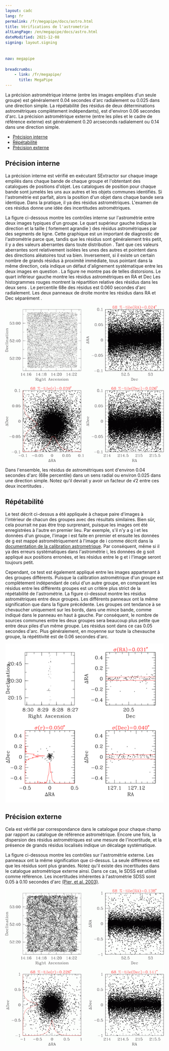 ```yaml
---
layout: cadc
lang: fr
permalink: /fr/megapipe/docs/astro.html
title: Vérifications de l'astrometrie
altLangPage: /en/megapipe/docs/astro.html
dateModified: 2021-12-08
signing: layout.signing


nav: megapipe

breadcrumbs:
    - link: /fr/megapipe/
      title: MegaPipe
---
```


<p>
    La pr&eacute;cision astrom&eacute;trique interne (entre les images empil&eacute;es d'un
    seule groupe) est g&eacute;n&eacute;ralement 0.04 secondes d'arc radialement ou
    0.025 dans une direction simple. La r&eacute;p&eacute;tabilit&eacute; (les r&eacute;sidus de
    deux d&eacute;terminations astrom&eacute;triques compl&egrave;tement ind&eacute;pendants), est
    d'environ 0.06 secondes d'arc. La pr&eacute;cision astrom&eacute;trique externe
    (entre les piles et le cadre de r&eacute;f&eacute;rence externe) est
    g&eacute;n&eacute;ralement 0.20 arcseconds radialement ou 0.14 dans une
    direction simple.
</p>
<ul>
  <li><a href="#int">Pr&eacute;cision interne</a></li>
  <li><a href="#rep">R&eacute;p&eacute;tabilit&eacute;</a></li>
  <li><a href="#ext">Pr&eacute;cision externe</a></li>
</ul>
<h2 id="int">Pr&eacute;cision interne</h2>
<p>
   La pr&eacute;cision interne est v&eacute;rifi&eacute; en ex&eacute;cutant SExtractor sur
    chaque image empil&eacute;s dans chaque bande de chaque groupe et
    l'obtentant des catalogues de positions d'objet. Les catalogues de
    position pour chaque bande sont jumel&eacute;s les uns aux autres et les
    objets communes identifi&eacute;s. Si l'astrom&eacute;trie est parfait, alors la
    position d'un objet dans chaque bande sera identique. Dans la
    pratique, il ya des r&eacute;sidus astrom&eacute;triques. L'examen de ces
    r&eacute;sidus donne une id&eacute;e des incertitudes astrom&eacute;triques.
</p>  
<p>
    La figure ci-dessous montre les contr&ocirc;les interne sur
    l'astrom&eacute;trie entre deux images typiques d'un groupe.  Le quart
    sup&eacute;rieur gauche indique la direction et la taille ( fortement
    agrandie ) des r&eacute;sidus astrom&eacute;triques par des segments de
    ligne. Cette graphique est un important de diagnostic de
    l'astrom&eacute;trie parce que, tandis que les r&eacute;sidus sont g&eacute;n&eacute;ralement
    tr&egrave;s petit, il y a des valeurs aberrantes dans toute distribution
    . Tant que ces valeurs aberrantes sont relativement isol&eacute;es les
    unes des autres et pointent dans des directions al&eacute;atoires tout va
    bien. Inversement, si il existe un certain nombre de grands
    r&eacute;sidus &agrave; proximit&eacute; imm&eacute;diate, tous pointant dans la m&ecirc;me
    direction, cela indique un d&eacute;faut d'alignement syst&eacute;matique entre
    les deux images en question . La figure ne montre pas de telles
    distorsions. Le quart inf&eacute;rieur gauche montre les r&eacute;sidus
    astrom&eacute;triques en RA et Dec Les histogrammes rouges montrent la
    r&eacute;partition relative des r&eacute;sidus dans les deux sens . Le
    percentile 68e des r&eacute;sidus est 0.060 secondes d'arc
    radialement. Les deux panneaux de droite montre les r&eacute;sidus dans
    RA et Dec s&eacute;par&eacute;ment .
</p>  
<img src="/static/images/megapipe/astint.gif" alt="Contr&ocirc;le de l'astrom&eacute;trie interne"/>
<p>
    Dans l'ensemble, les r&eacute;sidus de astrom&eacute;triques sont d'environ 0.04
    secondes d'arc (68e percentile) dans un sens radial ou environ
    0.025 dans une direction simple. Notez qu'il devrait y avoir un
    facteur de &radic;2 entre ces deux incertitudes .
</p>  
<h2 id="rep">R&eacute;p&eacute;tabilit&eacute;</h2>
<p>
    Le test d&eacute;crit ci-dessus a &eacute;t&eacute; appliqu&eacute;e &agrave; chaque paire d'images &agrave;
    l'int&eacute;rieur de chacun des groupes avec des r&eacute;sultats
    similaires. Bien s&ucirc;r, cela pourrait ne pas &ecirc;tre trop surprenant,
    puisque les images ont &eacute;t&eacute; enregistr&eacute;es &agrave; l'autre en premier
    lieu. Par exemple, s'il n'y a g i et les donn&eacute;es d'un groupe,
    l'image i est faite en premier et ensuite les donn&eacute;es de g est
    mapp&eacute; astrom&eacute;triquement &agrave; l'image de i comme d&eacute;crit dans
    la <a href="proc.html#astcal">documentation de la calibration
    astrometrique</a>. Par cons&eacute;quent, m&ecirc;me si il ya des erreurs
    syst&eacute;matiques dans l'astrom&eacute;trie i, les donn&eacute;es de g soit appliqu&eacute;
    aux positions erron&eacute;es, et les r&eacute;sidus entre le g et i l'image
    seront toujours petit.
</p>  
<p>
    Cependant, ce test est &eacute;galement appliqu&eacute; entre les images appartenant
    &agrave; des groupes diff&eacute;rents. Puisque la calibration astrom&eacute;trique d'un
    groupe est compl&egrave;tement ind&eacute;pendant de celui d'un autre groupe, en
    comparant les r&eacute;sidus entre les diff&eacute;rents groupes est un crit&egrave;re plus
    strict de la r&eacute;p&eacute;tabilit&eacute; de l'astrom&eacute;trie. La figure ci-dessout montre
    les r&eacute;sidus astrom&eacute;triques entre deux groupes. Les diff&eacute;rents panneaux
    ont la m&ecirc;me signification que dans la figure pr&eacute;c&eacute;dente. Les groupes
    ont tendance &agrave; se chevaucher uniquement sur les bords, dans une mince
    bande, comme indiqu&eacute; dans le panneau en haut &agrave; gauche. Par cons&eacute;quent,
    le nombre de sources communes entre les deux groupes sera beaucoup
    plus petite que entre deux piles d'un m&ecirc;me groupe. Les r&eacute;sidus sont
    dans ce cas 0.05 secondes d'arc. Plus g&eacute;n&eacute;ralement, en moyenne sur
    toute la chevauche groupe, la r&eacute;p&eacute;titivit&eacute; est de 0.06 secondes d'arc.
</p>  
<img src="/static/images/megapipe/edgeast.gif" alt="Contr&ocirc;le de l'astrom&eacute;trie interne (bords)"/>
<h2 id="ext">Pr&eacute;cision externe</h2>
<p>
    Cela est v&eacute;rifi&eacute; par correspondance dans le catalogue pour chaque
    champ par rapport au catalogue de r&eacute;f&eacute;rence astrom&eacute;trique. Encore
    une fois, la dispersion des r&eacute;sidus astrom&eacute;triques est une mesure
    de l'incertitude, et la pr&eacute;sence de grands r&eacute;sidus localis&eacute;s
    indique un d&eacute;calage  syst&eacute;matique.
</p>  
<p>
    La figure ci-dessous montre les contr&ocirc;les sur l'astrom&eacute;trie
    externe. Les panneaux ont la m&ecirc;me signification que ci-dessus. La
    seule diff&eacute;rence est que les r&eacute;sidus sont plus grandes.  Notez
    qu'il existe des incertitudes dans le catalogue astrom&eacute;trique
    externe ainsi. Dans ce cas, le SDSS est utilis&eacute; comme
    r&eacute;f&eacute;rence. Les incertitudes inh&eacute;rentes &agrave; l'astrom&eacute;trie SDSS sont
    0.05 &agrave; 0.10 secondes d'arc <a rel="external"
    href="https://adsabs.harvard.edu/cgi-bin/nph-bib_query?bibcode=2003AJ....125.1559P">(Pier,
    et al. 2003)</a>.
</p>  
<img src="/static/images/megapipe/astext.gif" alt="Contr&ocirc;le de l'astrom&eacute;trie externe"/>
